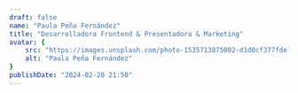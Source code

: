 ```yaml
---
draft: false
name: "Paula Peña Fernández"
title: "Desarrolladora Frontend & Presentadora & Marketing"
avatar: {
    src: "https://images.unsplash.com/photo-1535713875002-d1d0cf377fde?&fit=crop&w=280",
    alt: "Paula Peña Fernández"
}
publishDate: "2024-02-20 21:50"
---
```

